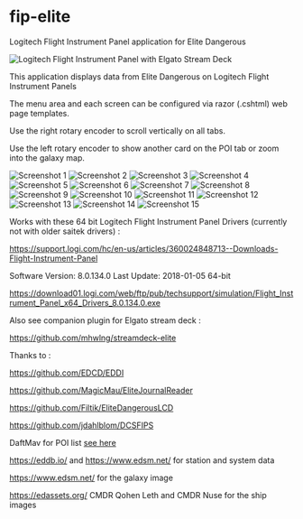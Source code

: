# fip-elite
Logitech Flight Instrument Panel application for Elite Dangerous

![Logitech Flight Instrument Panel with Elgato Stream Deck](https://i.imgur.com/bE2ODlF.jpg)

This application displays data from Elite Dangerous on Logitech Flight Instrument Panels

The menu area and each screen can be configured via razor (.cshtml) web page templates.

Use the right rotary encoder to scroll vertically on all tabs.

Use the left rotary encoder to show another card on the POI tab or zoom into the galaxy map.


![Screenshot 1](https://i.imgur.com/KA0iCcj.png)
![Screenshot 2](https://i.imgur.com/gmZVF4P.png)
![Screenshot 3](https://i.imgur.com/0jsWGOk.png)
![Screenshot 4](https://i.imgur.com/iJnHuOV.png)
![Screenshot 5](https://i.imgur.com/16pc2zo.png)
![Screenshot 6](https://i.imgur.com/z6gq2Ok.png)
![Screenshot 7](https://i.imgur.com/WJHBVIX.png)
![Screenshot 8](https://i.imgur.com/SaMQ2H2.png)
![Screenshot 9](https://i.imgur.com/dHuz0fq.png)
![Screenshot 10](https://i.imgur.com/5UatgrF.png)
![Screenshot 11](https://i.imgur.com/F2CjRWi.png)
![Screenshot 12](https://i.imgur.com/eS2OScl.png)
![Screenshot 13](https://i.imgur.com/iBhMo4L.png)
![Screenshot 14](https://i.imgur.com/Syp0t78.png)
![Screenshot 15](https://i.imgur.com/wFsMD4t.png)

Works with these 64 bit Logitech Flight Instrument Panel Drivers (currently not with older saitek drivers) :

https://support.logi.com/hc/en-us/articles/360024848713--Downloads-Flight-Instrument-Panel

Software Version: 8.0.134.0
Last Update: 2018-01-05
64-bit

https://download01.logi.com/web/ftp/pub/techsupport/simulation/Flight_Instrument_Panel_x64_Drivers_8.0.134.0.exe

Also see companion plugin for Elgato stream deck :

https://github.com/mhwlng/streamdeck-elite

Thanks to :

https://github.com/EDCD/EDDI

https://github.com/MagicMau/EliteJournalReader

https://github.com/Filtik/EliteDangerousLCD

https://github.com/jdahlblom/DCSFIPS

DaftMav for POI list [see here](https://www.reddit.com/r/EliteDangerous/comments/9mfiug/edison_a_tool_which_helps_getting_to_planet/)

https://eddb.io/ and https://www.edsm.net/ for station and system data

https://www.edsm.net/ for the galaxy image

https://edassets.org/ CMDR Qohen Leth and CMDR Nuse for the ship images

